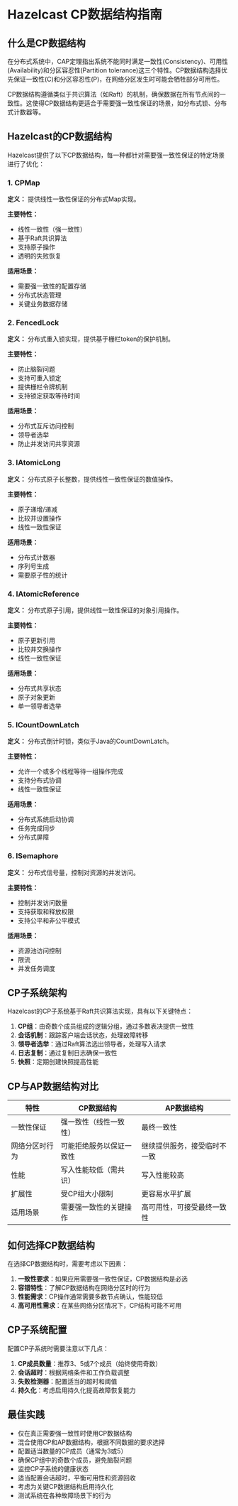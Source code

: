 # Hazelcast CP数据结构指南

## 什么是CP数据结构

在分布式系统中，CAP定理指出系统不能同时满足一致性(Consistency)、可用性(Availability)和分区容忍性(Partition tolerance)这三个特性。CP数据结构选择优先保证一致性(C)和分区容忍性(P)，在网络分区发生时可能会牺牲部分可用性。

CP数据结构遵循类似于共识算法（如Raft）的机制，确保数据在所有节点间的一致性。这使得CP数据结构更适合于需要强一致性保证的场景，如分布式锁、分布式计数器等。

## Hazelcast的CP数据结构

Hazelcast提供了以下CP数据结构，每一种都针对需要强一致性保证的特定场景进行了优化：

### 1. CPMap

**定义：** 提供线性一致性保证的分布式Map实现。

**主要特性：**
- 线性一致性（强一致性）
- 基于Raft共识算法
- 支持原子操作
- 透明的失败恢复

**适用场景：**
- 需要强一致性的配置存储
- 分布式状态管理
- 关键业务数据存储

### 2. FencedLock

**定义：** 分布式重入锁实现，提供基于栅栏token的保护机制。

**主要特性：**
- 防止脑裂问题
- 支持可重入锁定
- 提供栅栏令牌机制
- 支持锁定获取等待时间

**适用场景：**
- 分布式互斥访问控制
- 领导者选举
- 防止并发访问共享资源

### 3. IAtomicLong

**定义：** 分布式原子长整数，提供线性一致性保证的数值操作。

**主要特性：**
- 原子递增/递减
- 比较并设置操作
- 线性一致性保证

**适用场景：**
- 分布式计数器
- 序列号生成
- 需要原子性的统计

### 4. IAtomicReference

**定义：** 分布式原子引用，提供线性一致性保证的对象引用操作。

**主要特性：**
- 原子更新引用
- 比较并交换操作
- 线性一致性保证

**适用场景：**
- 分布式共享状态
- 原子对象更新
- 单一领导者选举

### 5. ICountDownLatch

**定义：** 分布式倒计时锁，类似于Java的CountDownLatch。

**主要特性：**
- 允许一个或多个线程等待一组操作完成
- 支持分布式协调
- 线性一致性保证

**适用场景：**
- 分布式系统启动协调
- 任务完成同步
- 分布式屏障

### 6. ISemaphore

**定义：** 分布式信号量，控制对资源的并发访问。

**主要特性：**
- 控制并发访问数量
- 支持获取和释放权限
- 支持公平和非公平模式

**适用场景：**
- 资源池访问控制
- 限流
- 并发任务调度

## CP子系统架构

Hazelcast的CP子系统基于Raft共识算法实现，具有以下关键特点：

1. **CP组**：由奇数个成员组成的逻辑分组，通过多数表决提供一致性
2. **会话机制**：跟踪客户端会话状态，处理故障转移
3. **领导者选举**：通过Raft算法选出领导者，处理写入请求
4. **日志复制**：通过复制日志确保一致性
5. **快照**：定期创建快照提高性能

## CP与AP数据结构对比

| 特性 | CP数据结构 | AP数据结构 |
|------|-----------|-----------|
| 一致性保证 | 强一致性（线性一致性） | 最终一致性 |
| 网络分区时行为 | 可能拒绝服务以保证一致性 | 继续提供服务，接受临时不一致 |
| 性能 | 写入性能较低（需共识） | 写入性能较高 |
| 扩展性 | 受CP组大小限制 | 更容易水平扩展 |
| 适用场景 | 需要强一致性的关键操作 | 高可用性，可接受最终一致性 |

## 如何选择CP数据结构

在选择CP数据结构时，需要考虑以下因素：

1. **一致性要求**：如果应用需要强一致性保证，CP数据结构是必选
2. **容错特性**：了解CP数据结构在网络分区时的行为
3. **性能需求**：CP操作通常需要多数节点确认，性能较低
4. **高可用性需求**：在某些网络分区情况下，CP结构可能不可用

## CP子系统配置

配置CP子系统时需要注意以下几点：

1. **CP成员数量**：推荐3、5或7个成员（始终使用奇数）
2. **会话超时**：根据网络条件和工作负载调整
3. **失败检测器**：配置适当的超时和阈值
4. **持久化**：考虑启用持久化提高故障恢复能力

## 最佳实践

- 仅在真正需要强一致性时使用CP数据结构
- 混合使用CP和AP数据结构，根据不同数据的要求选择
- 配置适当数量的CP成员（通常为3或5）
- 确保CP组中的奇数个成员，避免脑裂问题
- 监控CP子系统的健康状态
- 适当配置会话超时，平衡可用性和资源回收
- 考虑为关键CP数据结构启用持久化
- 测试系统在各种故障场景下的行为 